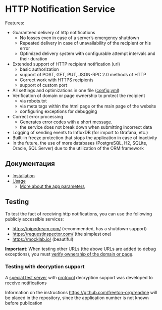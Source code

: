 # HTTP Notification Service

Features:
- Guaranteed delivery of http notifications
  - No losses even in case of a server’s emergency shutdown
  - Repeated delivery in case of unavailability of the recipient or his error
  - Optimized delivery system with configurable attempt intervals and their duration
- Extended support of HTTP recipient notification (url)
  - basic authorization
  - support of POST, GET, PUT, JSON-RPC 2.0 methods of HTTP
  - Correct work with HTTPS recipients
  - support of custom port
- All settings and optimizations in one file ([config.yml](docs/ConfigYML.md))
- Verification of domain or page ownership to protect the recipient
  - via robots.txt
  - via meta tags within the html page or the main page of the website
  - configuring exceptions for debugging
- Correct error processing
  - Generates error codes with a short message.
  - the service does not break down when submitting incorrect data
- Logging of sending events to InfluxDB (for import to Grafana, etc.)
- Built-in freeze protection that stops the application in case of inactivity  
- In the future, the use of more databases (PostgreSQL, H2, SQLite, Oracle, SQL Server) due to the utilization of the ORM framework

## Документация
- [Installation](docs/INSTALL.md)
- [Usage](docs/USAGE.md)
  - [More about the app parameters](docs/ConfigYML.md)

## Testing
To test the fact of receiving http notifications, you can use the following publicly accessible services:
- https://pipedream.com/ (recommended, has a shutdown support)
- https://requestinspector.com/ (the simplest one)
- https://mocklab.io/ (beautiful)

__Important__: When testing other URLs (the above URLs are added to debug exceptions), you must  [verify ownership of the domain or page](docs/USAGE.md#protecting-the-recipient-page). 

### Testing with decryption support
A [special test server](https://github.com/chain-action/httpserver4encoded-notifications) with [protocol](https://tonlabs.notion.site/Notification-provider-onboarding-3dd961bce8954d0da80208b9a908c773) decryption support was developed to receive notifications

Information on the instructions https://github.com/freeton-org/readme will be placed in the repository, since the application number is not known before publication
